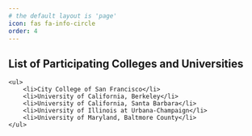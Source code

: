 ```yaml
---
# the default layout is 'page'
icon: fas fa-info-circle
order: 4
---
```



<h2 data-toc-skip>List of Participating Colleges and Universities</h2>


	<ul>
		<li>City College of San Francisco</li>
		<li>University of California, Berkeley</li>
		<li>University of California, Santa Barbara</li>
		<li>University of Illinois at Urbana-Champaign</li>
		<li>University of Maryland, Baltmore County</li>
	</ul>
